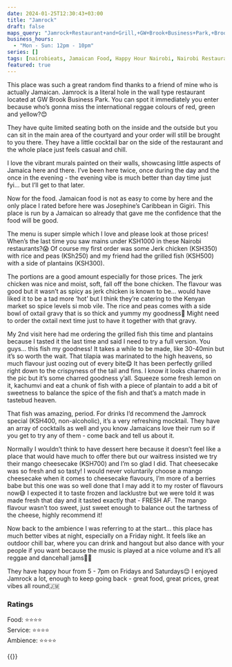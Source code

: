 ```yaml
---
date: 2024-01-25T12:30:43+03:00
title: "Jamrock"
draft: false
maps_query: "Jamrock+Restaurant+and+Grill,+GW+Brook+Business+Park,+Brookside+Drive,+Nairobi"
business_hours:
  - "Mon - Sun: 12pm - 10pm"
series: []
tags: [nairobieats, Jamaican Food, Happy Hour Nairobi, Nairobi Restaurants]
featured: true
---
```


This place was such a great random find thanks to a friend of mine who is actually Jamaican. Jamrock is a literal hole in the wall type restaurant located at GW Brook Business Park. You can spot it immediately you enter because who’s gonna miss the international reggae colours of red, green and yellow?😊

They have quite limited seating both on the inside and the outside but you can sit in the main area of the courtyard and your order will still be brought to you there. They have a little cocktail bar on the side of the restaurant and the whole place just feels casual and chill.

I love the vibrant murals painted on their walls, showcasing little aspects of Jamaica here and there. I’ve been here twice, once during the day and the once in the evening - the evening vibe is much better than day time just fyi… but I’ll get to that later.

Now for the food. Jamaican food is not as easy to come by here and the only place I rated before here was Josephine’s Caribbean in Gigiri. This place is run by a Jamaican so already that gave me the confidence that the food will be good.

The menu is super simple which I love and please look at those prices! When’s the last time you saw mains under KSH1000 in these Nairobi restaurants?😱 Of course my first order was some Jerk chicken (KSH350) with rice and peas (KSh250) and my friend had the grilled fish (KSH500) with a side of plantains (KSH300).

The portions are a good amount especially for those prices. The jerk chicken was nice and moist, soft, fall off the bone chicken. The flavour was good but it wasn’t as spicy as jerk chicken is known to be… would have liked it to be a tad more ‘hot’ but I think they’re catering to the Kenyan market so spice levels si mob vile. The rice and peas comes with a side bowl of oxtail gravy that is so thick and yummy my goodness🤤 Might need to order the oxtail next time just to have it together with that gravy.

My 2nd visit here had me ordering the grilled fish this time and plantains because I tasted it the last time and said I need to try a full version. You guys… this fish my goodness! It takes a while to be made, like 30-40min but it’s so worth the wait. That tilapia was marinated to the high heavens, so much flavour just oozing out of every bite😋 It has been perfectly grilled right down to the crispyness of the tail and fins. I know it looks charred in the pic but it’s some charred goodness y’all. Squeeze some fresh lemon on it, kachumvi and eat a chunk of fish with a piece of plantain to add a bit of sweetness to balance the spice of the fish and that’s a match made in tastebud heaven.

That fish was amazing, period. For drinks I’d recommend the Jamrock special (KSH400, non-alcoholic), it’s a very refreshing mocktail. They have an array of cocktails as well and you know Jamaicans love their rum so if you get to try any of them - come back and tell us about it.

Normally I wouldn’t think to have dessert here because it doesn’t feel like a place that would have much to offer there but our waitress insisted we try their mango cheesecake (KSH700) and I’m so glad I did. That cheesecake was so fresh and so tasty! I would never voluntarily choose a mango cheesecake when it comes to cheesecake flavours, I’m more of a berries babe but this one was so well done that I may add it to my roster of flavours now😅 I expected it to taste frozen and lacklustre but we were told it was made fresh that day and it tasted exactly that - FRESH AF. The mango flavour wasn’t too sweet, just sweet enough to balance out the tartness of the cheese, highly recommend it!

Now back to the ambience I was referring to at the start… this place has much better vibes at night, especially on a Friday night. It feels like an outdoor chill bar, where you can drink and hangout but also dance with your people if you want because the music is played at a nice volume and it’s all reggae and dancehall jams💃🏽

They have happy hour from 5 - 7pm on Fridays and Saturdays😌 I enjoyed Jamrock a lot, enough to keep going back - great food, great prices, great vibes all round🇯🇲

### Ratings

Food: ⭐️⭐️⭐️⭐️<br>
Service: ⭐️⭐️⭐️⭐️<br>
Ambience: ⭐️⭐️⭐️⭐️<br>

{{<remote-image-gallery key="jamrock">}}
